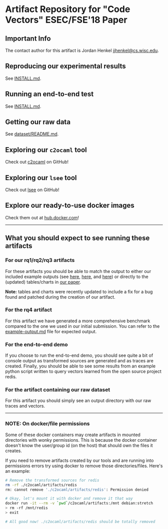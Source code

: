 # Artifact Repository for "Code Vectors" ESEC/FSE'18 Paper

## Important Info

The contact author for this artifact is Jordan Henkel <jjhenkel@cs.wisc.edu>.

## Reproducing our experimental results

See [INSTALL.md](INSTALL.md).

## Running an end-to-end test

See [INSTALL.md](INSTALL.md).

## Getting our raw data

See [dataset/README.md](dataset/README.md).

## Exploring our `c2ocaml` tool

Check out [c2ocaml](https://github.com/jjhenkel/c2ocaml) on GitHub!

## Exploring our `lsee` tool

Check out [lsee](https://github.com/jjhenkel/lsee) on GitHub!

## Explore our ready-to-use docker images

Check them out at [hub.docker.com](https://hub.docker.com/r/jjhenkel/)!

---

## What you should expect to see running these artifacts

### For our rq1/rq2/rq3 artifacts

For these artifacts you should be able to match the output to either our included
example outputs (see [here](reproduce/rq1/example-output.md), [here](reproduce/rq2/example-output.md), and [here](reproduce/rq3/example-output.md)) or directly to the (updated) tables/charts
in [our paper](paper.pdf).

**Note:** tables and charts were recently updated to include a fix for a bug
found and patched during the creation of our artifact.

### For the rq4 artifact

For this artifact we have generated a more comprehensive benchmark compared to
the one we used in our initial submission. You can refer to the [example-output.md](reproduce/rq4/example-output.md) file
for expected output.

### For the end-to-end demo

If you choose to run the end-to-end demo, you should see quite a bit of console
output as transformed sources are generated and as traces are created. Finally, you
should be able to see some results from an example python script written to query
vectors learned from the open source project redis.

### For the artifact containing our raw dataset

For this artifact you should simply see an output directory with our raw traces
and vectors.

---

### NOTE: On docker/file permissions

Some of these docker containers may create artifacts in mounted directories with wonky permissions. This is because the docker container doesn't know the user/group id (on the host) that should own the files it creates.

If you need to remove artifacts created by our tools and are running into permissions errors try using docker to remove those directories/files. Here's an example:

```bash
# Remove the transformed sources for redis
rm -rf ./c2ocaml/artifacts/redis
rm: cannot remove './c2ocaml/artifacts/redis': Permission denied

# Okay, let's mount it with docker and remove it that way
docker run -it --rm -v `pwd`/c2ocaml/artifacts:/mnt debian:stretch
> rm -rf /mnt/redis
> exit

# All good now! ./c2ocaml/artifacts/redis should be totally removed
```
